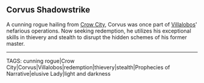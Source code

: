 ## Corvus Shadowstrike

A cunning rogue hailing from [Crow City](../Places/Crow_City.md), Corvus was once part of [Villalobos](../People/Villalobos.md)' nefarious operations. Now seeking redemption, he utilizes his exceptional skills in thievery and stealth to disrupt the hidden schemes of his former master.


---
TAGS: cunning rogue|Crow City|Corvus|Villalobos|redemption|thievery|stealth|Prophecies of Narrative|elusive Lady|light and darkness

